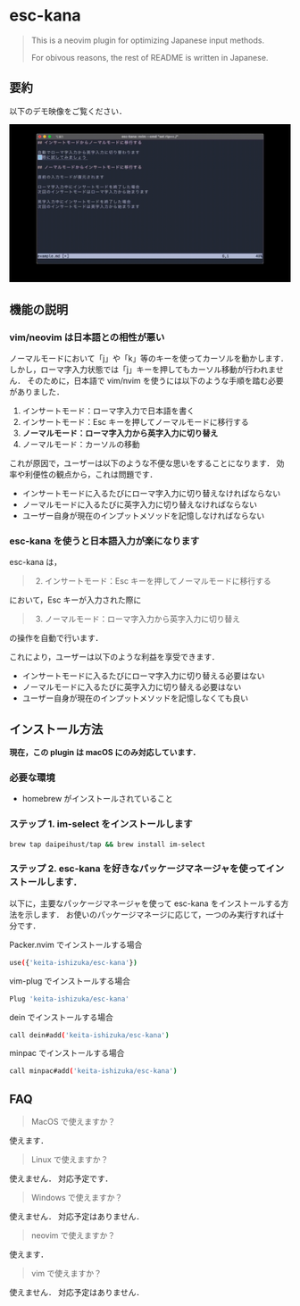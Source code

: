 # esc-kana

> This is a neovim plugin for optimizing Japanese input methods.
>
> For obivous reasons, the rest of README is written in Japanese.

## 要約

以下のデモ映像をご覧ください．

![デモ映像](src/demo.gif)

## 機能の説明

### vim/neovim は日本語との相性が悪い

ノーマルモードにおいて「j」や「k」等のキーを使ってカーソルを動かします．
しかし，ローマ字入力状態では「j」キーを押してもカーソル移動が行われません．
そのために，日本語で vim/nvim を使うには以下のような手順を踏む必要がありました．

1. インサートモード：ローマ字入力で日本語を書く
2. インサートモード：Esc キーを押してノーマルモードに移行する
3. **ノーマルモード：ローマ字入力から英字入力に切り替え**
4. ノーマルモード：カーソルの移動

これが原因で，ユーザーは以下のような不便な思いをすることになります．
効率や利便性の観点から，これは問題です．

- インサートモードに入るたびにローマ字入力に切り替えなければならない
- ノーマルモードに入るたびに英字入力に切り替えなければならない
- ユーザー自身が現在のインプットメソッドを記憶しなければならない

### esc-kana を使うと日本語入力が楽になります

esc-kana は，

> 2. インサートモード：Esc キーを押してノーマルモードに移行する

において，Esc キーが入力された際に

> 3. ノーマルモード：ローマ字入力から英字入力に切り替え

の操作を自動で行います．

これにより，ユーザーは以下のような利益を享受できます．

- インサートモードに入るたびにローマ字入力に切り替える必要はない
- ノーマルモードに入るたびに英字入力に切り替える必要はない
- ユーザー自身が現在のインプットメソッドを記憶しなくても良い

## インストール方法

**現在，この plugin は macOS にのみ対応しています．**

### 必要な環境

- homebrew がインストールされていること

### ステップ 1. im-select をインストールします

```bash
brew tap daipeihust/tap && brew install im-select
```

### ステップ 2. esc-kana を好きなパッケージマネージャを使ってインストールします．

以下に，主要なパッケージマネージャを使って esc-kana をインストールする方法を示します．
お使いのパッケージマネージに応じて，一つのみ実行すれば十分です．

Packer.nvim でインストールする場合

```bash
use({'keita-ishizuka/esc-kana'})
```

vim-plug でインストールする場合

```bash
Plug 'keita-ishizuka/esc-kana'
```

dein でインストールする場合

```bash
call dein#add('keita-ishizuka/esc-kana')
```

minpac でインストールする場合

```bash
call minpac#add('keita-ishizuka/esc-kana')
```

## FAQ

> MacOS で使えますか？

使えます．

> Linux で使えますか？

使えません．
対応予定です．

> Windows で使えますか？

使えません．
対応予定はありません．

> neovim で使えますか？

使えます．

> vim で使えますか？

使えません．
対応予定はありません．
